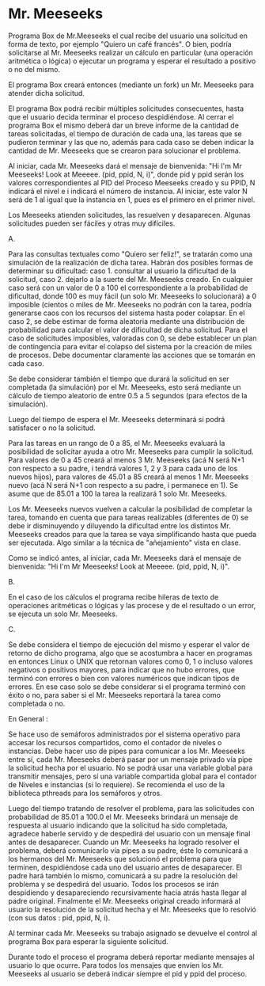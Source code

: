 # Mr. Meeseeks
Programa Box de Mr.Meeseeks el cual recibe del usuario una solicitud en forma de texto, por ejemplo "Quiero un café francés". O bien, podría solicitarse al Mr. Meeseeks realizar un cálculo en particular (una operación aritmética o lógica) o ejecutar un programa y esperar el resultado a positivo o no del mismo. 

El programa Box creará entonces (mediante un fork) un Mr. Meeseeks para atender dicha solicitud.

El programa Box podrá recibir múltiples solicitudes consecuentes, hasta que el usuario decida terminar el proceso despidiéndose. Al cerrar el programa Box el mismo deberá dar un breve informe de la cantidad de tareas solicitadas, el tiempo de duración de cada una, las tareas que se pudieron terminar y las que no, además para cada caso se deben indicar la cantidad de Mr. Meeseeks que se crearon para solucionar el problema.


Al iniciar, cada Mr. Meeseeks dará el mensaje de bienvenida: "Hi I'm Mr Meeseeks! Look at Meeeee. (pid, ppid, N, i)", donde pid y ppid serán los valores correspondientes al PID del Proceso Meeseeks creado y su PPID, N indicará el nivel e i indicará el número de instancia. Al iniciar, este valor N será de 1 al igual que la instancia en 1, pues es el primero en el primer nivel.

Los Meeseeks atienden solicitudes, las resuelven y desaparecen. Algunas solicitudes pueden ser fáciles y otras muy difíciles. 


A. 

Para las consultas textuales como "Quiero ser feliz!", se tratarán como una simulación de la realización de dicha tarea. Habrán dos posibles formas de determinar su dificultad: caso 1. consultar al usuario la dificultad de la solicitud, caso 2. dejarlo a la suerte del Mr. Meeseeks creado. En cualquier caso será con un valor de 0 a 100  el correspondiente a la probabilidad de dificultad, donde 100 es muy fácil (un solo Mr. Meeseeks lo solucionará) a 0 imposible (cientos o miles de Mr. Meeseeks no podrán con la tarea, podría generarse caos con los recursos del sistema hasta poder colapsar. En el caso 2, se debe estimar de forma aleatoria mediante una distribución de probabilidad para calcular el valor de dificultad de dicha solicitud. Para el caso de solicitudes imposibles, valoradas con 0, se debe establecer un plan de contingencia para evitar el colapso del sistema por la creación de miles de procesos. Debe documentar claramente las acciones que se tomarán en cada caso. 

Se debe considerar también el tiempo que durará la solicitud en ser completada (la simulación) por el Mr. Meeseeks, esto será mediante un cálculo de tiempo aleatorio de entre 0.5 a 5 segundos (para efectos de la simulación).

Luego del tiempo de espera el Mr. Meeseeks determinará si podrá satisfacer o no la solicitud. 

Para las tareas en un rango de 0 a 85, el Mr. Meeseeks evaluará la posibilidad de solicitar ayuda a otro Mr. Meeseeks para cumplir la solicitud. Para valores de 0 a 45 creará al menos 3 Mr. Meeseeks (acá N será N+1 con respecto a su padre, i tendrá valores 1, 2 y 3 para cada uno de los nuevos hijos), para valores de 45.01 a 85 creará al menos 1 Mr. Meeseeks nuevo  (acá N será N+1 con respecto a su padre, i permanece en 1). Se asume que de 85.01 a 100 la tarea la realizará 1 solo Mr. Meeseeks. 

Los Mr. Meeseeks nuevos vuelven a calcular la posibilidad de completar la tarea, tomando en cuenta que para tareas realizables (diferentes de 0) se debe ir disminuyendo y diluyendo la dificultad entre los distintos Mr. Meeseeks creados para que la tarea se vaya simplificando hasta que pueda ser ejecutada. Algo similar a la técnica de "añejamiento" vista en clase.

Como se indicó antes, al iniciar, cada Mr. Meeseeks dará el mensaje de bienvenida: "Hi I'm Mr Meeseeks! Look at Meeeee. (pid, ppid, N, i)".



B.

En el caso de los cálculos el programa recibe hileras de texto de operaciones aritméticas o lógicas y las procese y de el resultado o un error, se ejecuta un solo Mr. Meeseeks.



C.

Se debe considera el tiempo de ejecución del mismo y esperar el valor de retorno de dicho programa, algo que se acostumbra a hacer en programas en entonces Linux o UNIX que retornan valores como 0, 1 o incluso valores negativos o positivos mayores, para indicar que no hubo errores, que terminó con errores o bien con valores numéricos que indican tipos de errores. En ese caso solo se debe considerar si el programa terminó con éxito o no, para saber si el Mr. Meeseeks reportará la tarea como completada o no.



En General : 

Se hace uso de semáforos administrados por el sistema operativo para accesar los recursos compartidos, como el contador de niveles o instancias. Debe hacer uso de pipes para comunicar a los Mr. Meeseeks entre sí, cada Mr. Meeseeks deberá pasar por un mensaje privado vía pipe la solicitud hecha por el usuario. No se podrá usar una variable global para transmitir mensajes, pero sí una variable compartida global para el contador de Niveles e instancias (si lo requiere). Se recomienda el uso de la biblioteca pthreads para los semáforos y otros. 

Luego del tiempo tratando de resolver el problema, para las solicitudes con probabilidad de 85.01 a 100.0 el Mr. Meeseeks brindará un mensaje de respuesta al usuario indicando que la solicitud ha sido completada, agradece haberle servido y de despedirá del usuario con un mensaje final antes de desaparecer. Cuando un Mr. Meeseeks ha logrado resolver el problema, deberá comunicarlo vía pipes a su padre, éste lo comunicará a los hermanos del Mr. Meeseeks que solucionó el problema para que terminen, despidiéndose cada uno del usuario antes de desaparecer. El padre hará también lo mismo, comunicará a su padre la resolución del problema y se despedirá del usuario. Todos los procesos se irán despidiendo y desapareciendo recursivamente hacia atrás hasta llegar al padre original. Finalmente el Mr. Meeseeks original creado informará al usuario la resolución de la solicitud hecha y el Mr. Meeseeks que lo resolvió (con sus datos : pid, ppid, N, i).

Al terminar cada Mr. Meeseeks su trabajo asignado se devuelve el control al programa Box para esperar la siguiente solicitud.

Durante todo el proceso el programa deberá reportar mediante mensajes al usuario lo que ocurre. Para todos los mensajes que envíen los Mr. Meeseeks al usuario se deberá indicar siempre el pid y ppid del proceso. 
